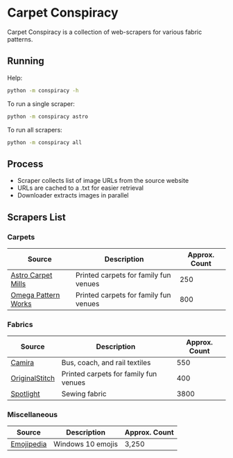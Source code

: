 # Carpet Conspiracy

Carpet Conspiracy is a collection of web-scrapers for various fabric patterns.

## Running

Help:

```bash
python -m conspiracy -h
```

To run a single scraper:

```bash
python -m conspiracy astro
```

To run all scrapers:

```bash
python -m conspiracy all
```

## Process

- Scraper collects list of image URLs from the source website
- URLs are cached to a .txt for easier retrieval
- Downloader extracts images in parallel

## Scrapers List

### Carpets

| Source | Description | Approx. Count |
| ------ | ----------- | ------------- |
| [Astro Carpet Mills](https://www.astrocarpetmills.com/) | Printed carpets for family fun venues | 250 |
| [Omega Pattern Works](https://www.omegapatternworks.com/) | Printed carpets for family fun venues | 800 |

### Fabrics

| Source | Description | Approx. Count |
| ------ | ----------- | ------------- |
| [Camira](https://www.camirafabrics.com/) | Bus, coach, and rail textiles | 550 |
| [OriginalStitch](https://originalstitch.com/) | Printed carpets for family fun venues | 400 |
| [Spotlight](https://www.spotlightstores.com/sewing-fabrics/fabric-by-the-metre) | Sewing fabric | 3800 |

### Miscellaneous

| Source | Description | Approx. Count |
| ------ | ----------- | ------------- |
| [Emojipedia](https://originalstitch.com/) | Windows 10 emojis | 3,250 |
